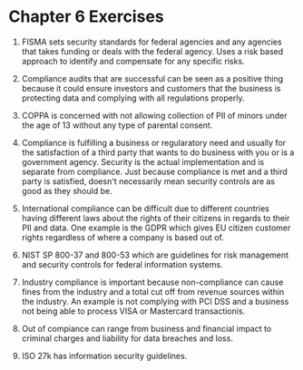 # Chapter 6 Exercises  

1.	FISMA sets security standards for federal agencies and any agencies that takes funding or deals with the federal agency. Uses a risk based approach to identify and compensate for any specific risks.  

2.	Compliance audits that are successful can be seen as a positive thing because it could ensure investors and customers that the business is protecting data and complying with all regulations properly.  

3.	COPPA is concerned with not allowing collection of PII of minors under the age of 13 without any type of parental consent.  		
4.	Compliance is fulfilling a business or regularatory need and usually for the satisfaction of a third party that wants to do business with you or is a government agency.  Security is the actual implementation and is separate from compliance. Just because compliance is met and a third party is satisfied, doesn't necessarily mean security controls are as good as they should be.  

5.	International compliance can be difficult due to different countries having different laws about the rights of their citizens in regards to their PII and data. One example is the GDPR which gives EU citizen customer rights regardless of where a company is based out of.  

6.	NIST SP 800-37 and 800-53 which are guidelines for risk management and security controls for federal information systems.  

7.	Industry compliance is important because non-compliance can cause fines from the industry and a total cut off from revenue sources within the industry. An example is not complying with PCI DSS and a business not being able to process VISA or Mastercard transactionis.  

8.	Out of compiance can range from business and financial impact to criminal charges and liability for data breaches and loss.  

9.	ISO 27k has information security guidelines.  